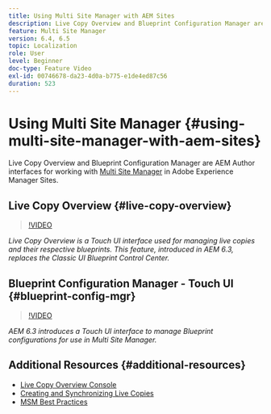 ```yaml
---
title: Using Multi Site Manager with AEM Sites
description: Live Copy Overview and Blueprint Configuration Manager are Touch UI Enabled interfaces for working with Multi Site Manager.
feature: Multi Site Manager
version: 6.4, 6.5
topic: Localization
role: User
level: Beginner
doc-type: Feature Video
exl-id: 00746678-da23-4d0a-b775-e1de4ed87c56
duration: 523
---
```

# Using Multi Site Manager {#using-multi-site-manager-with-aem-sites}

Live Copy Overview and Blueprint Configuration Manager are AEM Author interfaces for working with [Multi Site Manager](https://experienceleague.adobe.com/docs/experience-manager-cloud-service/content/sites/administering/reusing-content/msm-and-translation.html) in Adobe Experience Manager Sites.

## Live Copy Overview {#live-copy-overview}

>[!VIDEO](https://video.tv.adobe.com/v/17054?quality=12&learn=on)

*Live Copy Overview is a Touch UI interface used for managing live copies and their respective blueprints. This feature, introduced in AEM 6.3, replaces the Classic UI Blueprint Control Center.*

## Blueprint Configuration Manager - Touch UI {#blueprint-config-mgr}

>[!VIDEO](https://video.tv.adobe.com/v/17056?quality=12&learn=on)

*AEM 6.3 introduces a Touch UI interface to manage Blueprint configurations for use in Multi Site Manager.*

## Additional Resources {#additional-resources}

* [Live Copy Overview Console](https://helpx.adobe.com/experience-manager/6-5/sites/administering/using/msm-livecopy-overview.html)
* [Creating and Synchronizing Live Copies](https://helpx.adobe.com/experience-manager/6-5/sites/administering/using/msm-livecopy.html)
* [MSM Best Practices](https://helpx.adobe.com/experience-manager/6-5/sites/administering/using/msm-best-practices.html)
